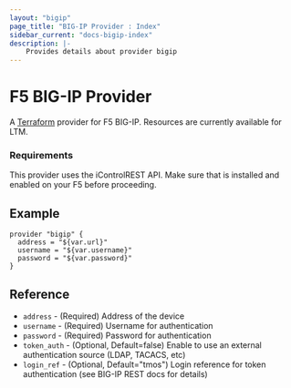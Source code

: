```yaml
---
layout: "bigip"
page_title: "BIG-IP Provider : Index"
sidebar_current: "docs-bigip-index"
description: |-
    Provides details about provider bigip
---
```


# F5 BIG-IP Provider

A [Terraform](https://terraform.io) provider for F5 BIG-IP. Resources are currently available for LTM.

### Requirements

This provider uses the iControlREST API. Make sure that is installed and enabled on your F5 before proceeding.

## Example

```
provider "bigip" {
  address = "${var.url}"
  username = "${var.username}"
  password = "${var.password}"
}
```

## Reference

- `address` - (Required) Address of the device
- `username` - (Required) Username for authentication
- `password` - (Required) Password for authentication
- `token_auth` - (Optional, Default=false) Enable to use an external authentication source (LDAP, TACACS, etc)
- `login_ref` - (Optional, Default="tmos") Login reference for token authentication (see BIG-IP REST docs for details)
